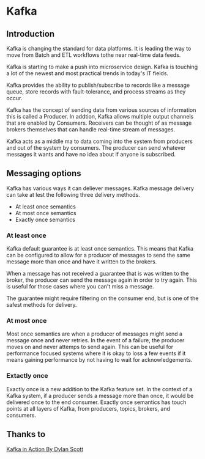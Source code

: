 # Kafka

## Introduction

Kafka is changing the standard for data platforms. It is leading the way to move from Batch and ETL workflows tothe near real-time data feeds.

Kafka is starting to make a push into microservice design. Kafka is touching a lot of the newest and most practical trends in today's IT fields.

Kafka provides the ability to publish/subscribe to records like a message queue, store records with fault-tolerance, and process streams as they occur.

Kafka has the concept of sending data from various sources of information this is called a Producer. In addtion, Kafka allows multiple output channels that are enabled by Consumers. Receivers can be thought of as message brokers themselves that can handle real-time stream of messages.

Kafka acts as a middle ma to data coming into the system from producers and out of the system by consumers. The producer can send whatever messages it wants and have no idea about if anyone is subscribed.


## Messaging options

Kafka has various ways it can deliever messages. Kafka message delivery can take at lest the following three delivery methods.

* At least once semantics
* At most once semantics
* Exactly once semantics

### At least once

Kafka default guarantee is at least once semantics. This means that Kafka can be configured to allow for a producer of messages to send the same message more than once and have it written to the brokers.

When a message has not received a guarantee that is was written to the broker, the producer can send the message again in order to try again. This is useful for those cases where you can't miss a message.

The guarantee might require filtering on the consumer end, but is one of the safest methods for delivery.

### At most once

Most once semantics are when a producer of messages might send a message once and never retries. In the event of a failure, the producer moves on and never attemps to send again. This can be useful for performance focused systems where it is okay to loss a few events if it means gaining performance by not having to wait for acknowledgements. 

### Extactly once 

Exactly once is a new addition to the Kafka feature set. In the context of a Kafka system, if a producer sends a message more than once, it would be delivered once to the end consumer. Exactly once semantics has touch points at all layers of Kafka, from producers, topics, brokers, and consumers. 



## Thanks to

[Kafka in Action By Dylan Scott](https://www.manning.com/books/kafka-in-action)
